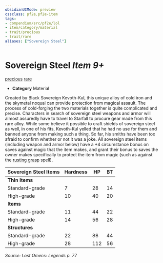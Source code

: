 ```yaml
---
obsidianUIMode: preview
cssclass: pf2e,pf2e-item
tags:
- compendium/src/pf2e/lol
- item/category/material
- trait/precious
- trait/rare
aliases: ["Sovereign Steel"]
---
```

# Sovereign Steel *Item 9+*  
[precious](../../../rules/traits/precious.md)  [rare](../../../rules/traits/rare.md)  

- **Category** Material

Created by Black Sovereign Kevoth-Kul, this unique alloy of cold iron and the skymetal noqual can provide protection from magical assault. The process of cold-forging the two materials together is quite complicated and precise. Characters in search of sovereign steel weapons and armor will almost assuredly have to travel to Starfall to procure gear made from this rare alloy. While some believe it possible to craft shields of sovereign steel as well, in one of his fits, Kevoth-Kul yelled that he had no use for them and banned anyone from making such a thing. So far, his smiths have been too afraid to confirm whether or not it was a joke. All sovereign steel items (including weapon and armor below) have a +4 circumstance bonus on saves against magic that the item makes, and grant their bonus to saves the owner makes specifically to protect the item from magic (such as against the [rusting grasp](../../spells/rusting-grasp-apg.md) spell).

| Sovereign Steel Items | Hardness | HP | BT |
|-----------------------|----------|----|----|
| **Thin Items** |  |  |  |
| Standard-grade | 7 | 28 | 14 |
| High-grade | 10 | 40 | 20 |
| **Items** |  |  |  |
| Standard-grade | 11 | 44 | 22 |
| High-grade | 14 | 56 | 28 |
| **Structures** |  |  |  |
| Standard-grade | 22 | 88 | 44 |
| High-grade | 28 | 112 | 56 |


*Source: Lost Omens: Legends p. 77*